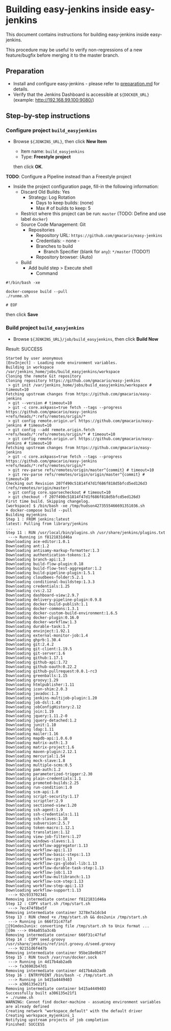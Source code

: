 # Building easy-jenkins inside easy-jenkins

This document contains instructions for building easy-jenkins inside easy-jenkins.

This procedure may be useful to verify non-regressions of a new feature/bugfix before merging it to the master branch.

## Preparation

* Install and configure easy-jenkins - please refer to [preparation.md](https://github.com/gmacario/easy-jenkins/blob/master/docs/preparation.md) for details.
* Verify that the Jenkins Dashboard is accessible at `${DOCKER_URL}` (example: http://192.168.99.100:9080/)

## Step-by-step instructions

### Configure project `build_easyjenkins`

* Browse `${JENKINS_URL}`, then click **New Item**
  - Item name: `build_easyjenkins`
  - Type: **Freestyle project**

  then click **OK**.
  
**TODO**: Configure a Pipeline instead than a Freestyle project
  
* Inside the project configuration page, fill-in the following information:
  - Discard Old Builds: Yes
    - Strategy: Log Rotation
      - Days to keep builds: (none)
      - Max # of builds to keep: 5
  - Restrict where this project can be run: `master` (TODO: Define and use label `docker`)
  - Source Code Management: Git
    - Repositories
      - Repository URL: `https://github.com/gmacario/easy-jenkins`
      - Credentials: - none -
      - Branches to build
        - Branch Specifier (blank for `any`): `*/master` (TODO?)
      - Repository browser: (Auto)
  - Build
    - Add build step > Execute shell
      - Command

```
#!/bin/bash -xe

docker-compose build --pull
./runme.sh

# EOF
```
  
  then click **Save**

### Build project `build_easyjenkins`

<!-- (2016-02-24 12:50 CET) -->

* Browse `${JENKINS_URL}/job/build_easyjenkins`, then click **Build Now**

Result: SUCCESS

```
Started by user anonymous
[EnvInject] - Loading node environment variables.
Building in workspace /var/jenkins_home/jobs/build_easyjenkins/workspace
Cloning the remote Git repository
Cloning repository https://github.com/gmacario/easy-jenkins
 > git init /var/jenkins_home/jobs/build_easyjenkins/workspace # timeout=10
Fetching upstream changes from https://github.com/gmacario/easy-jenkins
 > git --version # timeout=10
 > git -c core.askpass=true fetch --tags --progress https://github.com/gmacario/easy-jenkins +refs/heads/*:refs/remotes/origin/*
 > git config remote.origin.url https://github.com/gmacario/easy-jenkins # timeout=10
 > git config --add remote.origin.fetch +refs/heads/*:refs/remotes/origin/* # timeout=10
 > git config remote.origin.url https://github.com/gmacario/easy-jenkins # timeout=10
Fetching upstream changes from https://github.com/gmacario/easy-jenkins
 > git -c core.askpass=true fetch --tags --progress https://github.com/gmacario/easy-jenkins +refs/heads/*:refs/remotes/origin/*
 > git rev-parse refs/remotes/origin/master^{commit} # timeout=10
 > git rev-parse refs/remotes/origin/origin/master^{commit} # timeout=10
Checking out Revision 207f490c51814f47d1f686f818d5bfcd5ed126d3 (refs/remotes/origin/master)
 > git config core.sparsecheckout # timeout=10
 > git checkout -f 207f490c51814f47d1f686f818d5bfcd5ed126d3
First time build. Skipping changelog.
[workspace] $ /bin/bash -xe /tmp/hudson4273555466691351036.sh
+ docker-compose build --pull
Building myjenkins
Step 1 : FROM jenkins:latest
latest: Pulling from library/jenkins
...
Step 11 : RUN /usr/local/bin/plugins.sh /usr/share/jenkins/plugins.txt
 ---> Running in f8121831d46a
Downloading ace-editor:1.0.1
Downloading ant:1.2
Downloading antisamy-markup-formatter:1.3
Downloading authentication-tokens:1.2
Downloading branch-api:1.3
Downloading build-flow-plugin:0.18
Downloading build-flow-test-aggregator:1.2
Downloading build-pipeline-plugin:1.5.1
Downloading cloudbees-folder:5.2.1
Downloading conditional-buildstep:1.3.3
Downloading credentials:1.25
Downloading cvs:2.12
Downloading dashboard-view:2.9.7
Downloading delivery-pipeline-plugin:0.9.8
Downloading docker-build-publish:1.1
Downloading docker-commons:1.3.1
Downloading docker-custom-build-environment:1.6.5
Downloading docker-plugin:0.16.0
Downloading docker-workflow:1.3
Downloading durable-task:1.7
Downloading envinject:1.92.1
Downloading external-monitor-job:1.4
Downloading ghprb:1.30.4
Downloading git:2.4.2
Downloading git-client:1.19.5
Downloading git-server:1.6
Downloading github:1.17.1
Downloading github-api:1.72
Downloading github-oauth:0.22.2
Downloading github-pullrequest:0.0.1-rc3
Downloading greenballs:1.15
Downloading groovy:1.29
Downloading htmlpublisher:1.11
Downloading icon-shim:2.0.3
Downloading javadoc:1.3
Downloading jenkins-multijob-plugin:1.20
Downloading job-dsl:1.43
Downloading jobConfigHistory:2.12
Downloading join:1.19
Downloading jquery:1.11.2-0
Downloading jquery-detached:1.2
Downloading junit:1.10
Downloading ldap:1.11
Downloading mailer:1.16
Downloading mapdb-api:1.0.6.0
Downloading matrix-auth:1.3
Downloading matrix-project:1.6
Downloading maven-plugin:2.12.1
Downloading mercurial:1.54
Downloading mock-slave:1.8
Downloading multiple-scms:0.5
Downloading pam-auth:1.2
Downloading parameterized-trigger:2.30
Downloading plain-credentials:1.1
Downloading promoted-builds:2.25
Downloading run-condition:1.0
Downloading scm-api:1.0
Downloading script-security:1.17
Downloading scriptler:2.9
Downloading sectioned-view:1.20
Downloading ssh-agent:1.9
Downloading ssh-credentials:1.11
Downloading ssh-slaves:1.10
Downloading subversion:2.5.7
Downloading token-macro:1.12.1
Downloading translation:1.12
Downloading view-job-filters:1.27
Downloading windows-slaves:1.1
Downloading workflow-aggregator:1.13
Downloading workflow-api:1.13
Downloading workflow-basic-steps:1.13
Downloading workflow-cps:1.13
Downloading workflow-cps-global-lib:1.13
Downloading workflow-durable-task-step:1.13
Downloading workflow-job:1.13
Downloading workflow-multibranch:1.13
Downloading workflow-scm-step:1.13
Downloading workflow-step-api:1.13
Downloading workflow-support:1.13
 ---> 92c933702341
Removing intermediate container f8121831d46a
Step 12 : COPY start.sh /tmp/start.sh
 ---> 7ec474f8be5f
Removing intermediate container 3278e7a1dcb4
Step 13 : RUN chmod +x /tmp/start.sh && dos2unix /tmp/start.sh
 ---> Running in 666f31c47faf
[91mdos2unix: converting file /tmp/start.sh to Unix format ...
[0m ---> 094a055a3c4b
Removing intermediate container 666f31c47faf
Step 14 : COPY seed.groovy /usr/share/jenkins/ref/init.groovy.d/seed.groovy
 ---> 92151d6f447b
Removing intermediate container 95be18e0b67f
Step 15 : RUN touch /var/run/docker.sock
 ---> Running in 4d17b4ab2adb
 ---> fa36902b47d1
Removing intermediate container 4d17b4ab2adb
Step 16 : ENTRYPOINT /bin/bash -c /tmp/start.sh
 ---> Running in b415a4449403
 ---> a306135e21f1
Removing intermediate container b415a4449403
Successfully built a306135e21f1
+ ./runme.sh
WARNING: Cannot find docker-machine - assuming environment variables are already defined
Creating network "workspace_default" with the default driver
Creating workspace_myjenkins_1
Notifying upstream projects of job completion
Finished: SUCCESS
```

<!-- EOF -->
